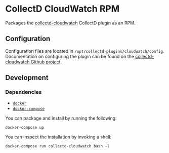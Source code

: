 CollectD CloudWatch RPM
=======================

Packages the [collectd-cloudwatch][1] CollectD plugin as an RPM.

Configuration
-------------

Configuration files are located in `/opt/collectd-plugins/cloudwatch/config`. Documentation on configuring the plugin can be found on the [collectd-cloudwatch Github project][2].

Development
-----------

### Dependencies

* [`docker`](https://docs.docker.com/install/)
* [`docker-compose`](https://docs.docker.com/compose/install/)

You can package and install by running the following:

    docker-compose up
    
You can inspect the installation by invoking a shell:

    docker-compose run collectd-cloudwatch bash -l

[1]: https://github.com/awslabs/collectd-cloudwatch
[2]: https://github.com/awslabs/collectd-cloudwatch#configuration
